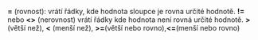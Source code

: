 **=** (rovnost): vrátí řádky, kde hodnota sloupce je rovna určité hodnotě.
**!=** nebo **<>** (nerovnost) vrátí řádky kde hodnota není rovná určité hodnotě. **>**(větší než), **<** (menší než), **>=**(větší nebo rovno),**<=**(menší nebo rovno)
